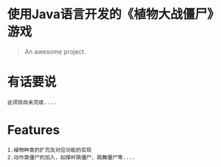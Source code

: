 # 使用Java语言开发的《植物大战僵尸》游戏

> An awesome project.


# 有话要说
```
此项目尚未完成....
```

# Features
```
1.植物种类的扩充及对应功能的实现
2.动作类僵尸的加入，如撑杆跳僵尸、跳舞僵尸等....
```
